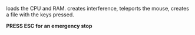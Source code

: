 loads the CPU and RAM. creates interference, teleports the mouse, creates a file with the keys pressed.

<b>  PRESS ESC for an emergency stop </b>
